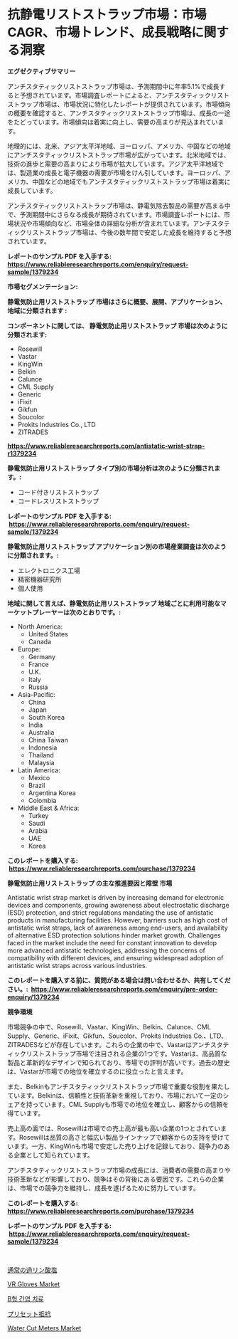 <p><h1>抗静電リストストラップ市場：市場CAGR、市場トレンド、成長戦略に関する洞察</h1></p><p><strong>エグゼクティブサマリー</strong></p>
<p><p>アンチスタティックリストストラップ市場は、予測期間中に年率5.1%で成長すると予想されています。市場調査レポートによると、アンチスタティックリストストラップ市場は、市場状況に特化したレポートが提供されています。市場傾向の概要を確認すると、アンチスタティックリストストラップ市場は、成長の一途をたどっています。市場傾向は着実に向上し、需要の高まりが見込まれています。</p><p>地理的には、北米、アジア太平洋地域、ヨーロッパ、アメリカ、中国などの地域にアンチスタティックリストストラップ市場が広がっています。北米地域では、技術の進歩と需要の高まりにより市場が拡大しています。アジア太平洋地域では、製造業の成長と電子機器の需要が市場をけん引しています。ヨーロッパ、アメリカ、中国などの地域でもアンチスタティックリストストラップ市場は着実に成長しています。</p><p>アンチスタティックリストストラップ市場は、静電気除去製品の需要が高まる中で、予測期間中にさらなる成長が期待されています。市場調査レポートには、市場状況や市場傾向など、市場全体の詳細な分析が含まれています。アンチスタティックリストストラップ市場は、今後の数年間で安定した成長を維持すると予想されています。</p></p>
<p><strong>レポートのサンプル PDF を入手する: <a href="https://www.reliableresearchreports.com/enquiry/request-sample/1379234">https://www.reliableresearchreports.com/enquiry/request-sample/1379234</a></strong></p>
<p><strong>市場セグメンテーション:</strong></p>
<p><strong> 静電気防止用リストストラップ 市場はさらに概要、展開、アプリケーション、地域に分類されます :</strong></p>
<p><strong>コンポーネントに関しては、 静電気防止用リストストラップ 市場は次のように分類されます: &nbsp;</strong></p>
<p><ul><li>Rosewill</li><li>Vastar</li><li>KingWin</li><li>Belkin</li><li>Calunce</li><li>CML Supply</li><li>Generic</li><li>iFixit</li><li>Gikfun</li><li>Soucolor</li><li>Prokits Industries Co., LTD</li><li>ZITRADES</li></ul></p>
<p><strong><a href="https://www.reliableresearchreports.com/antistatic-wrist-strap-r1379234">https://www.reliableresearchreports.com/antistatic-wrist-strap-r1379234</a></strong></p>
<p><strong> 静電気防止用リストストラップ タイプ別の市場分析は次のように分類されます。:</strong></p>
<p><ul><li>コード付きリストストラップ</li><li>コードレスリストストラップ</li></ul></p>
<p><strong>レポートのサンプル PDF を入手する: &nbsp;<a href="https://www.reliableresearchreports.com/enquiry/request-sample/1379234">https://www.reliableresearchreports.com/enquiry/request-sample/1379234</a></strong></p>
<p><strong> 静電気防止用リストストラップ アプリケーション別の市場産業調査は次のように分類されます。:</strong></p>
<p><ul><li>エレクトロニクス工場</li><li>精密機器研究所</li><li>個人使用</li></ul></p>
<p><strong>地域に関して言えば、静電気防止用リストストラップ 地域ごとに利用可能なマーケットプレーヤーは次のとおりです。:</strong></p>
<p><ul>
    <li>
        North America:
        <ul>
            <li>United States</li>
            <li>Canada</li>
        </ul>
    </li>
    <li>
        Europe:
        <ul>
            <li>Germany</li>
            <li>France</li>
            <li>U.K.</li>
            <li>Italy</li>
            <li>Russia</li>
        </ul>
    </li>
    <li>
        Asia-Pacific:
        <ul>
            <li>China</li>
            <li>Japan</li>
            <li>South Korea</li>
            <li>India</li>
            <li>Australia</li>
            <li>China Taiwan</li>
            <li>Indonesia</li>
            <li>Thailand</li>
            <li>Malaysia</li>
        </ul>
    </li>
    <li>
        Latin America:
        <ul>
            <li>Mexico</li>
            <li>Brazil</li>
            <li>Argentina Korea</li>
            <li>Colombia</li>
        </ul>
    </li>
    <li>
        Middle East & Africa:
        <ul>
            <li>Turkey</li>
            <li>Saudi</li>
            <li>Arabia</li>
            <li>UAE</li>
            <li>Korea</li>
        </ul>
    </li>
    </ul></p>
<p><strong>このレポートを購入する: &nbsp;<a href="https://www.reliableresearchreports.com/purchase/1379234">https://www.reliableresearchreports.com/purchase/1379234</a></strong></p>
<p><strong>静電気防止用リストストラップ の主な推進要因と障壁 市場</strong></p>
<p><p>Antistatic wrist strap market is driven by increasing demand for electronic devices and components, growing awareness about electrostatic discharge (ESD) protection, and strict regulations mandating the use of antistatic products in manufacturing facilities. However, barriers such as high cost of antistatic wrist straps, lack of awareness among end-users, and availability of alternative ESD protection solutions hinder market growth. Challenges faced in the market include the need for constant innovation to develop more advanced antistatic technologies, addressing the concerns of compatibility with different devices, and ensuring widespread adoption of antistatic wrist straps across various industries.</p></p>
<p><strong>このレポートを購入する前に、質問がある場合は問い合わせるか、共有してください。:&nbsp; <a href="https://www.reliableresearchreports.com/enquiry/pre-order-enquiry/1379234">https://www.reliableresearchreports.com/enquiry/pre-order-enquiry/1379234</a></strong></p>
<p><strong>競争環境</strong></p>
<p><p>市場競争の中で、Rosewill、Vastar、KingWin、Belkin、Calunce、CML Supply、Generic、iFixit、Gikfun、Soucolor、Prokits Industries Co.、LTD、ZITRADESなどが存在しています。これらの企業の中で、Vastarはアンチスタティックリストストラップ市場で注目される企業の1つです。Vastarは、高品質な製品と革新的なデザインで知られており、市場での評判が高いです。過去の歴史は、Vastarが市場での地位を確立するのに役立ったと言えます。</p><p>また、Belkinもアンチスタティックリストストラップ市場で重要な役割を果たしています。Belkinは、信頼性と技術革新を重視しており、市場において一定のシェアを持っています。CML Supplyも市場での地位を確立し、顧客からの信頼を得ています。</p><p>売上高の面では、Rosewillは市場での売上高が最も高い企業の1つとされています。Rosewillは品質の高さと幅広い製品ラインナップで顧客からの支持を受けています。一方、KingWinも市場で安定した売り上げを記録しており、競争力のある企業として知られています。</p><p>アンチスタティックリストストラップ市場の成長には、消費者の需要の高まりや技術革新などが影響しており、競争はその背後にある要因です。これらの企業は、市場での競争力を維持し、成長を遂げるために努力しています。</p></p>
<p><strong>このレポートを購入する: &nbsp; <a href="https://www.reliableresearchreports.com/purchase/1379234">https://www.reliableresearchreports.com/purchase/1379234</a></strong></p>
<p><strong>レポートのサンプル PDF を入手する: &nbsp;<a href="https://www.reliableresearchreports.com/enquiry/request-sample/1379234">https://www.reliableresearchreports.com/enquiry/request-sample/1379234</a></strong><strong></strong></p>
<p>&nbsp;</p>
<p><p><a href="https://github.com/mathieurico66/Market-Research-Report-List-1/blob/main/156888729892.md">通常の過リン酸塩</a></p><p><a href="https://www.linkedin.com/pulse/vr-gloves-market-research-report-its-history-forecast-2024-tw0ue?trackingId=EtNJX5R1nUxtNVxMBvvj%2Fg%3D%3D">VR Gloves Market</a></p><p><a href="https://github.com/KellyLyncyh543964/Market-Research-Report-List-1/blob/main/420566727707.md">B형 간염 치료</a></p><p><a href="https://github.com/ycmtqqhvk3273/Market-Research-Report-List-1/blob/main/106042529891.md">プリセット抵抗</a></p><p><a href="https://github.com/markusgodoy/Market-Research-Report-List-2/blob/main/water-cut-meters-market.md">Water Cut Meters Market</a></p></p>